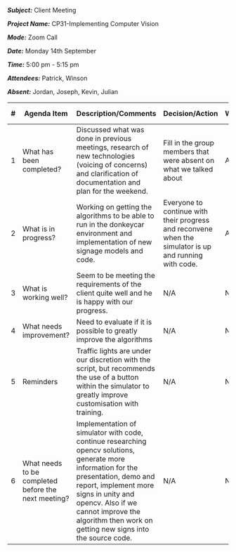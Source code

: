 ***Subject:*** Client Meeting

***Project Name:*** CP31-Implementing Computer Vision

***Mode:*** Zoom Call

***Date:*** Monday 14th September

***Time:*** 5:00 pm - 5:15 pm

***Attendees:*** Patrick, Winson

***Absent:*** Jordan, Joseph, Kevin, Julian


|#|Agenda Item |Description/Comments                                                                                   |Decision/Action|Who?|Items for escalation|
|-|-|-|-|-|-|
|1|What has been completed?|Discussed what was done in previous meetings, research of new technologies (voicing of concerns) and clarification of documentation and plan for the weekend.|Fill in the group members that were absent on what we talked about|All|N/A|
|2|What is in progress?| Working on getting the algorithms to be able to run in the donkeycar environment and implementation of new signage models and code. | Everyone to continue with their progress and reconvene when the simulator is up and running with code.|All|N/A|
|3|What is working well?|Seem to be meeting the requirements of the client quite well and he is happy with our progress.|N/A|N/A|N/A|
|4|What needs improvement? |Need to evaluate if it is possible to greatly improve the algorithms |N/A|N/A|N/A|
|5|Reminders|Traffic lights are under our discretion with the script, but recommends the use of a button within the simulator to greatly improve customisation with training.|N/A|N/A|N/A|
|6|What needs to be completed before the next meeting?|Implementation of simulator with code, continue researching opencv solutions, generate more information for the presentation, demo and report, implement more signs in unity and opencv. Also if we cannot improve the algorithm then work on getting new signs into the source code.|N/A|N/A|N/A|